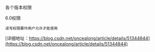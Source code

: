 
各个版本权限

6.0权限
```
读写权限要作用户允许才能使用
```
[详细地址：https://blog.csdn.net/oncealong/article/details/51344844](https://blog.csdn.net/oncealong/article/details/51344844)

